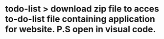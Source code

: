# todo-list > download zip file to acces to-do-list file containing application for website. P.S open in visual code.
